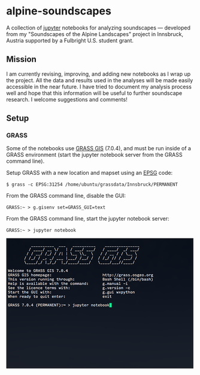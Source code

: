 # alpine-soundscapes
A collection of [jupyter](http://jupyter.org) notebooks for analyzing soundscapes — developed from my "Soundscapes of the Alpine Landscapes" project in Innsbruck, Austria supported by a Fulbright U.S. student grant.

## Mission

I am currently revising, improving, and adding new notebooks as I wrap up the project. All the data and results used in the analyses will be made easily accessible in the near future. I have tried to document my analysis process well and hope that this information will be useful to further soundscape research. I welcome suggestions and comments!

## Setup

### GRASS
Some of the notebooks use [GRASS GIS](https://grass.osgeo.org) (7.0.4), and must be run inside of a GRASS environment (start the jupyter notebook server from the GRASS command line).

Setup GRASS with a new location and mapset using an [EPSG](http://spatialreference.org) code:
```Shell
$ grass -c EPSG:31254 /home/ubuntu/grassdata/Innsbruck/PERMANENT
```

From the GRASS command line, disable the GUI:
```
GRASS:~ > g.gisenv set=GRASS_GUI=text
```

From the GRASS command line, start the jupyter notebook server:
```
GRASS:~ > jupyter notebook
```

![screenshot - starting jupyter notebook](/images/screenshots/starting-jupyter-notebook.png)
